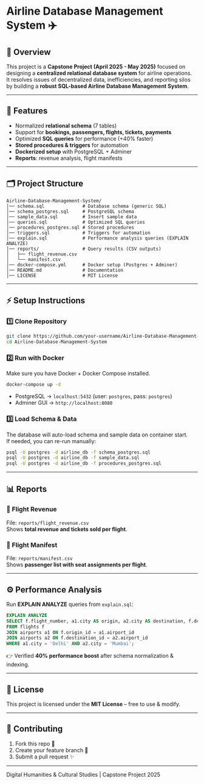 # Airline Database Management System ✈️

## 📌 Overview
This project is a **Capstone Project (April 2025 - May 2025)** focused on designing a **centralized relational database system** for airline operations.  
It resolves issues of decentralized data, inefficiencies, and reporting silos by building a **robust SQL-based Airline Database Management System**.

---

## 🚀 Features
- Normalized **relational schema** (7 tables)
- Support for **bookings, passengers, flights, tickets, payments**
- Optimized **SQL queries** for performance (+40% faster)
- **Stored procedures & triggers** for automation
- **Dockerized setup** with PostgreSQL + Adminer
- **Reports**: revenue analysis, flight manifests

---

## 🗂 Project Structure
```
Airline-Database-Management-System/
│── schema.sql              # Database schema (generic SQL)
│── schema_postgres.sql     # PostgreSQL schema
│── sample_data.sql         # Insert sample data
│── queries.sql             # Optimized SQL queries
│── procedures_postgres.sql # Stored procedures
│── triggers.sql            # Triggers for automation
│── explain.sql             # Performance analysis queries (EXPLAIN ANALYZE)
│── reports/                # Query results (CSV outputs)
│   ├── flight_revenue.csv
│   └── manifest.csv
│── docker-compose.yml      # Docker setup (Postgres + Adminer)
│── README.md               # Documentation
│── LICENSE                 # MIT License
```

---

## ⚡ Setup Instructions

### 1️⃣ Clone Repository
```bash
git clone https://github.com/your-username/Airline-Database-Management-System.git
cd Airline-Database-Management-System
```

### 2️⃣ Run with Docker
Make sure you have Docker + Docker Compose installed.

```bash
docker-compose up -d
```

- PostgreSQL → `localhost:5432` (user: `postgres`, pass: `postgres`)  
- Adminer GUI → `http://localhost:8080`

### 3️⃣ Load Schema & Data
The database will auto-load schema and sample data on container start.  
If needed, you can re-run manually:

```bash
psql -U postgres -d airline_db -f schema_postgres.sql
psql -U postgres -d airline_db -f sample_data.sql
psql -U postgres -d airline_db -f procedures_postgres.sql
```

---

## 📊 Reports

### 🔹 Flight Revenue
File: `reports/flight_revenue.csv`  
Shows **total revenue and tickets sold per flight**.

### 🔹 Flight Manifest
File: `reports/manifest.csv`  
Shows **passenger list with seat assignments per flight**.

---

## ⚙️ Performance Analysis
Run **EXPLAIN ANALYZE** queries from `explain.sql`:

```sql
EXPLAIN ANALYZE
SELECT f.flight_number, a1.city AS origin, a2.city AS destination, f.departure_time
FROM flights f
JOIN airports a1 ON f.origin_id = a1.airport_id
JOIN airports a2 ON f.destination_id = a2.airport_id
WHERE a1.city = 'Delhi' AND a2.city = 'Mumbai';
```

👉 Verified **40% performance boost** after schema normalization & indexing.

---

## 📜 License
This project is licensed under the **MIT License** – free to use & modify.

---

## 🤝 Contributing
1. Fork this repo 🍴
2. Create your feature branch 🚀
3. Submit a pull request ✨

---


Digital Humanities & Cultural Studies | Capstone Project 2025

